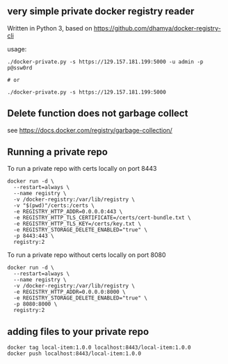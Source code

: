## very simple private docker registry reader
Written in Python 3, based on https://github.com/dhamya/docker-registry-cli

usage:
```
./docker-private.py -s https://129.157.181.199:5000 -u admin -p p@ssw0rd

# or

./docker-private.py -s https://129.157.181.199:5000
```

## Delete function does not garbage collect
see https://docs.docker.com/registry/garbage-collection/

## Running a private repo
To run a private repo with certs locally on port 8443
```
docker run -d \
  --restart=always \
  --name registry \
  -v /docker-registry:/var/lib/registry \
  -v "$(pwd)"/certs:/certs \
  -e REGISTRY_HTTP_ADDR=0.0.0.0:443 \
  -e REGISTRY_HTTP_TLS_CERTIFICATE=/certs/cert-bundle.txt \
  -e REGISTRY_HTTP_TLS_KEY=/certs/key.txt \
  -e REGISTRY_STORAGE_DELETE_ENABLED="true" \
  -p 8443:443 \
  registry:2
```
To run a private repo without certs locally on port 8080
```
docker run -d \
  --restart=always \
  --name registry \
  -v /docker-registry:/var/lib/registry \
  -e REGISTRY_HTTP_ADDR=0.0.0.0:8000 \
  -e REGISTRY_STORAGE_DELETE_ENABLED="true" \
  -p 8080:8000 \
  registry:2
```

## adding files to your private repo
```
docker tag local-item:1.0.0 localhost:8443/local-item:1.0.0
docker push localhost:8443/local-item:1.0.0
```
